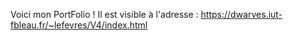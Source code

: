 Voici mon PortFolio !
Il est visible à l'adresse : https://dwarves.iut-fbleau.fr/~lefevres/V4/index.html
